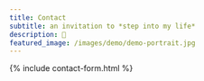 ```yaml
---
title: Contact
subtitle: an invitation to *step into my life*
description: 👋 
featured_image: /images/demo/demo-portrait.jpg
---
```


{% include contact-form.html %}